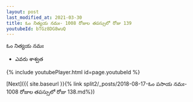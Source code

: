 ```yaml
---
layout: post
last_modified_at: 2021-03-30
title: ఓం నిత్యయ నమః- 1008 రోజుల తపస్సులో రోజు 139
youtubeId: bTGz8DG8wuQ
---
```

 
 
 ఓం నిత్యయ నమః  
 
 -  ఎవరు శాశ్వత 
 
  
 
  
 
 
 
 
 
 


{% include youtubePlayer.html id=page.youtubeId %}
 
[Next]({{ site.baseurl }}{% link  split2/_posts/2018-08-17-ఓం పసాయ నమః- 1008 రోజుల తపస్సులో రోజు 138.md%})
 
